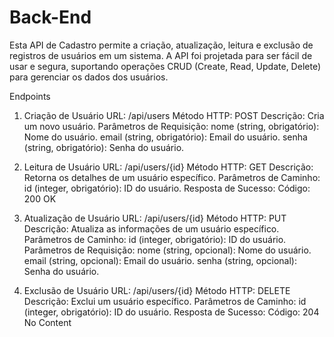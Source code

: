 # Back-End

Esta API de Cadastro permite a criação, atualização, leitura e exclusão de registros de usuários em um sistema. A API foi projetada para ser fácil de usar e segura, suportando operações CRUD (Create, Read, Update, Delete) para gerenciar os dados dos usuários.

Endpoints
1. Criação de Usuário
URL: /api/users
Método HTTP: POST
Descrição: Cria um novo usuário.
Parâmetros de Requisição:
nome (string, obrigatório): Nome do usuário.
email (string, obrigatório): Email do usuário.
senha (string, obrigatório): Senha do usuário.

2. Leitura de Usuário
URL: /api/users/{id}
Método HTTP: GET
Descrição: Retorna os detalhes de um usuário específico.
Parâmetros de Caminho:
id (integer, obrigatório): ID do usuário.
Resposta de Sucesso:
Código: 200 OK

3. Atualização de Usuário
URL: /api/users/{id}
Método HTTP: PUT
Descrição: Atualiza as informações de um usuário específico.
Parâmetros de Caminho:
id (integer, obrigatório): ID do usuário.
Parâmetros de Requisição:
nome (string, opcional): Nome do usuário.
email (string, opcional): Email do usuário.
senha (string, opcional): Senha do usuário.

4. Exclusão de Usuário
URL: /api/users/{id}
Método HTTP: DELETE
Descrição: Exclui um usuário específico.
Parâmetros de Caminho:
id (integer, obrigatório): ID do usuário.
Resposta de Sucesso:
Código: 204 No Content
